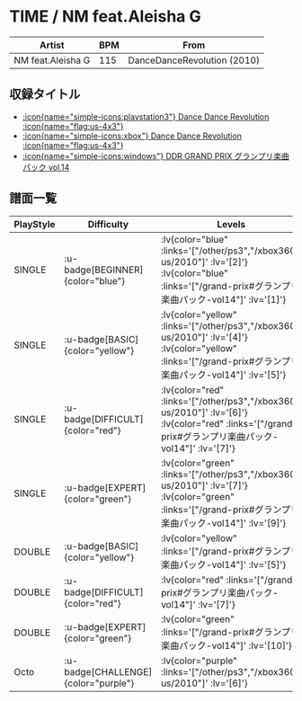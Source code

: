 # TIME / NM feat.Aleisha G

|Artist|BPM|From|
|------|---|----|
|NM feat.Aleisha G|115|DanceDanceRevolution (2010)|

## 収録タイトル

- [ :icon{name="simple-icons:playstation3"} Dance Dance Revolution :icon{name="flag:us-4x3"} ](/other/ps3)
- [ :icon{name="simple-icons:xbox"} Dance Dance Revolution :icon{name="flag:us-4x3"} ](/xbox360-us/2010)
- [ :icon{name="simple-icons:windows"} DDR GRAND PRIX グランプリ楽曲パック vol.14](/grand-prix#グランプリ楽曲パック-vol14)

## 譜面一覧

|PlayStyle|Difficulty|Levels|Notes|Movie|
|---------|----------|------|-----|-----|
|SINGLE| :u-badge[BEGINNER]{color="blue"} | :lv{color="blue" :links='["/other/ps3","/xbox360-us/2010"]' :lv='[2]'}  :lv{color="blue" :links='["/grand-prix#グランプリ楽曲パック-vol14"]' :lv='[1]'} |66/0||
|SINGLE| :u-badge[BASIC]{color="yellow"} | :lv{color="yellow" :links='["/other/ps3","/xbox360-us/2010"]' :lv='[4]'}  :lv{color="yellow" :links='["/grand-prix#グランプリ楽曲パック-vol14"]' :lv='[5]'} |133/28||
|SINGLE| :u-badge[DIFFICULT]{color="red"} | :lv{color="red" :links='["/other/ps3","/xbox360-us/2010"]' :lv='[6]'}  :lv{color="red" :links='["/grand-prix#グランプリ楽曲パック-vol14"]' :lv='[7]'} |212/12||
|SINGLE| :u-badge[EXPERT]{color="green"} | :lv{color="green" :links='["/other/ps3","/xbox360-us/2010"]' :lv='[7]'}  :lv{color="green" :links='["/grand-prix#グランプリ楽曲パック-vol14"]' :lv='[9]'} |253/22||
|DOUBLE| :u-badge[BASIC]{color="yellow"} | :lv{color="yellow" :links='["/grand-prix#グランプリ楽曲パック-vol14"]' :lv='[5]'} |133/28||
|DOUBLE| :u-badge[DIFFICULT]{color="red"} | :lv{color="red" :links='["/grand-prix#グランプリ楽曲パック-vol14"]' :lv='[7]'} |209/13||
|DOUBLE| :u-badge[EXPERT]{color="green"} | :lv{color="green" :links='["/grand-prix#グランプリ楽曲パック-vol14"]' :lv='[10]'} |252/22||
|Octo| :u-badge[CHALLENGE]{color="purple"} | :lv{color="purple" :links='["/other/ps3","/xbox360-us/2010"]' :lv='[6]'} |||
